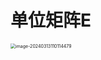# 单位矩阵E

<img src="https://cvp.oss-cn-shanghai.aliyuncs.com/picgo/202403131101758.png" alt="image-20240313110114479" style="zoom:50%;" />